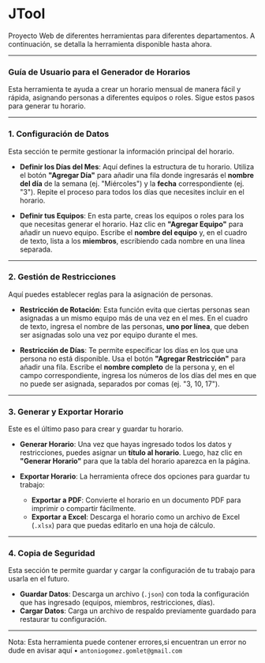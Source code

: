 # JTool
Proyecto Web de diferentes herramientas para diferentes departamentos. A continuación, se detalla la herramienta disponible hasta ahora.

---

### Guía de Usuario para el Generador de Horarios

Esta herramienta te ayuda a crear un horario mensual de manera fácil y rápida, asignando personas a diferentes equipos o roles. Sigue estos pasos para generar tu horario.

---

### 1. Configuración de Datos

Esta sección te permite gestionar la información principal del horario.

* **Definir los Días del Mes**: Aquí defines la estructura de tu horario. Utiliza el botón **"Agregar Día"** para añadir una fila donde ingresarás el **nombre del día** de la semana (ej. "Miércoles") y la **fecha** correspondiente (ej. "3"). Repite el proceso para todos los días que necesites incluir en el horario.

* **Definir tus Equipos**: En esta parte, creas los equipos o roles para los que necesitas generar el horario. Haz clic en **"Agregar Equipo"** para añadir un nuevo equipo. Escribe el **nombre del equipo** y, en el cuadro de texto, lista a los **miembros**, escribiendo cada nombre en una línea separada.

---

### 2. Gestión de Restricciones

Aquí puedes establecer reglas para la asignación de personas.

* **Restricción de Rotación**: Esta función evita que ciertas personas sean asignadas a un mismo equipo más de una vez en el mes. En el cuadro de texto, ingresa el nombre de las personas, **uno por línea**, que deben ser asignadas solo una vez por equipo durante el mes.

* **Restricción de Días**: Te permite especificar los días en los que una persona no está disponible. Usa el botón **"Agregar Restricción"** para añadir una fila. Escribe el **nombre completo** de la persona y, en el campo correspondiente, ingresa los números de los días del mes en que no puede ser asignada, separados por comas (ej. "3, 10, 17").

---

### 3. Generar y Exportar Horario

Este es el último paso para crear y guardar tu horario.

* **Generar Horario**: Una vez que hayas ingresado todos los datos y restricciones, puedes asignar un **título al horario**. Luego, haz clic en **"Generar Horario"** para que la tabla del horario aparezca en la página.

* **Exportar Horario**: La herramienta ofrece dos opciones para guardar tu trabajo:
    * **Exportar a PDF**: Convierte el horario en un documento PDF para imprimir o compartir fácilmente.
    * **Exportar a Excel**: Descarga el horario como un archivo de Excel (`.xlsx`) para que puedas editarlo en una hoja de cálculo.

---

### 4. Copia de Seguridad

Esta sección te permite guardar y cargar la configuración de tu trabajo para usarla en el futuro.

* **Guardar Datos**: Descarga un archivo (`.json`) con toda la configuración que has ingresado (equipos, miembros, restricciones, días).
* **Cargar Datos**: Carga un archivo de respaldo previamente guardado para restaurar tu configuración.
---
Nota: Esta herramienta puede contener errores,si encuentran un error no dude en avisar aquí • `antoniogomez.gomlet@gmail.com`
